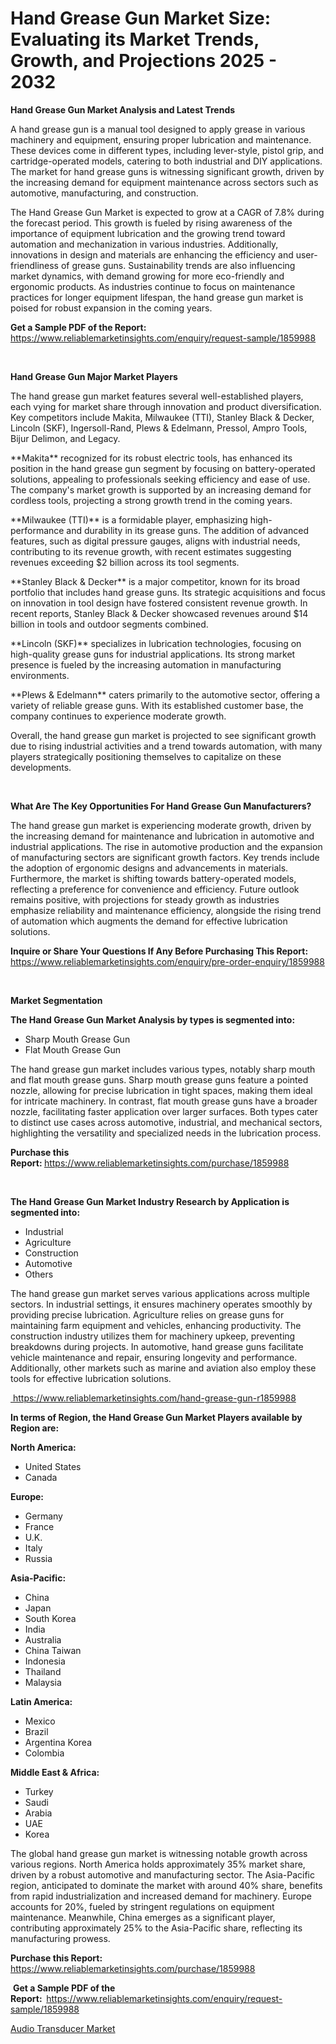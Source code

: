 <p><h1>Hand Grease Gun Market Size: Evaluating its Market Trends, Growth, and Projections 2025 - 2032</h1></p><p><strong>Hand Grease Gun Market Analysis and Latest Trends</strong></p>
<p><p>A hand grease gun is a manual tool designed to apply grease in various machinery and equipment, ensuring proper lubrication and maintenance. These devices come in different types, including lever-style, pistol grip, and cartridge-operated models, catering to both industrial and DIY applications. The market for hand grease guns is witnessing significant growth, driven by the increasing demand for equipment maintenance across sectors such as automotive, manufacturing, and construction.</p><p>The Hand Grease Gun Market is expected to grow at a CAGR of 7.8% during the forecast period. This growth is fueled by rising awareness of the importance of equipment lubrication and the growing trend toward automation and mechanization in various industries. Additionally, innovations in design and materials are enhancing the efficiency and user-friendliness of grease guns. Sustainability trends are also influencing market dynamics, with demand growing for more eco-friendly and ergonomic products. As industries continue to focus on maintenance practices for longer equipment lifespan, the hand grease gun market is poised for robust expansion in the coming years.</p></p>
<p><strong>Get a Sample PDF of the Report:&nbsp;</strong> <a href="https://www.reliablemarketinsights.com/enquiry/request-sample/1859988?utm_campaign=3507&utm_medium=2&utm_source=Github&utm_content=ia&utm_term=11042025&utm_id=hand-grease-gun">https://www.reliablemarketinsights.com/enquiry/request-sample/1859988</a></p>
<p>&nbsp;</p>
<p><strong>Hand Grease Gun Major Market Players</strong></p>
<p><p>The hand grease gun market features several well-established players, each vying for market share through innovation and product diversification. Key competitors include Makita, Milwaukee (TTI), Stanley Black & Decker, Lincoln (SKF), Ingersoll-Rand, Plews & Edelmann, Pressol, Ampro Tools, Bijur Delimon, and Legacy.</p><p>**Makita** recognized for its robust electric tools, has enhanced its position in the hand grease gun segment by focusing on battery-operated solutions, appealing to professionals seeking efficiency and ease of use. The company's market growth is supported by an increasing demand for cordless tools, projecting a strong growth trend in the coming years.</p><p>**Milwaukee (TTI)** is a formidable player, emphasizing high-performance and durability in its grease guns. The addition of advanced features, such as digital pressure gauges, aligns with industrial needs, contributing to its revenue growth, with recent estimates suggesting revenues exceeding $2 billion across its tool segments.</p><p>**Stanley Black & Decker** is a major competitor, known for its broad portfolio that includes hand grease guns. Its strategic acquisitions and focus on innovation in tool design have fostered consistent revenue growth. In recent reports, Stanley Black & Decker showcased revenues around $14 billion in tools and outdoor segments combined.</p><p>**Lincoln (SKF)** specializes in lubrication technologies, focusing on high-quality grease guns for industrial applications. Its strong market presence is fueled by the increasing automation in manufacturing environments.</p><p>**Plews & Edelmann** caters primarily to the automotive sector, offering a variety of reliable grease guns. With its established customer base, the company continues to experience moderate growth.</p><p>Overall, the hand grease gun market is projected to see significant growth due to rising industrial activities and a trend towards automation, with many players strategically positioning themselves to capitalize on these developments.</p></p>
<p>&nbsp;</p>
<p><strong>What Are The Key Opportunities For Hand Grease Gun Manufacturers?</strong></p>
<p><p>The hand grease gun market is experiencing moderate growth, driven by the increasing demand for maintenance and lubrication in automotive and industrial applications. The rise in automotive production and the expansion of manufacturing sectors are significant growth factors. Key trends include the adoption of ergonomic designs and advancements in materials. Furthermore, the market is shifting towards battery-operated models, reflecting a preference for convenience and efficiency. Future outlook remains positive, with projections for steady growth as industries emphasize reliability and maintenance efficiency, alongside the rising trend of automation which augments the demand for effective lubrication solutions.</p></p>
<p><strong>Inquire or Share Your Questions If Any Before Purchasing This Report:</strong> <a href="https://www.reliablemarketinsights.com/enquiry/pre-order-enquiry/1859988?utm_campaign=3507&utm_medium=2&utm_source=Github&utm_content=ia&utm_term=11042025&utm_id=hand-grease-gun">https://www.reliablemarketinsights.com/enquiry/pre-order-enquiry/1859988</a></p>
<p>&nbsp;</p>
<p><strong>Market Segmentation</strong></p>
<p><strong>The Hand Grease Gun Market Analysis by types is segmented into:</strong></p>
<p><ul><li>Sharp Mouth Grease Gun</li><li>Flat Mouth Grease Gun</li></ul></p>
<p><p>The hand grease gun market includes various types, notably sharp mouth and flat mouth grease guns. Sharp mouth grease guns feature a pointed nozzle, allowing for precise lubrication in tight spaces, making them ideal for intricate machinery. In contrast, flat mouth grease guns have a broader nozzle, facilitating faster application over larger surfaces. Both types cater to distinct use cases across automotive, industrial, and mechanical sectors, highlighting the versatility and specialized needs in the lubrication process.</p></p>
<p><strong>Purchase this Report:&nbsp;</strong><a href="https://www.reliablemarketinsights.com/purchase/1859988?utm_campaign=3507&utm_medium=2&utm_source=Github&utm_content=ia&utm_term=11042025&utm_id=hand-grease-gun">https://www.reliablemarketinsights.com/purchase/1859988</a></p>
<p>&nbsp;</p>
<p><strong>The Hand Grease Gun Market Industry Research by Application is segmented into:</strong></p>
<p><ul><li>Industrial</li><li>Agriculture</li><li>Construction</li><li>Automotive</li><li>Others</li></ul></p>
<p><p>The hand grease gun market serves various applications across multiple sectors. In industrial settings, it ensures machinery operates smoothly by providing precise lubrication. Agriculture relies on grease guns for maintaining farm equipment and vehicles, enhancing productivity. The construction industry utilizes them for machinery upkeep, preventing breakdowns during projects. In automotive, hand grease guns facilitate vehicle maintenance and repair, ensuring longevity and performance. Additionally, other markets such as marine and aviation also employ these tools for effective lubrication solutions.</p></p>
<p><a href="https://www.reliablemarketinsights.com/hand-grease-gun-r1859988?utm_campaign=3507&utm_medium=2&utm_source=Github&utm_content=ia&utm_term=11042025&utm_id=hand-grease-gun">&nbsp;https://www.reliablemarketinsights.com/hand-grease-gun-r1859988</a></p>
<p><strong>In terms of Region, the Hand Grease Gun Market Players available by Region are:</strong></p>
<p>
    <p> <strong> North America: </strong>
        <ul>
            <li>United States</li>
            <li>Canada</li>
        </ul>
        </p> 
    <p> <strong> Europe: </strong>
        <ul>
            <li>Germany</li>
            <li>France</li>
            <li>U.K.</li>
            <li>Italy</li>
            <li>Russia</li>
        </ul>
        </p> 
    <p> <strong> Asia-Pacific: </strong>
        <ul>
            <li>China</li>
            <li>Japan</li>
            <li>South Korea</li>
            <li>India</li>
            <li>Australia</li>
            <li>China Taiwan</li>
            <li>Indonesia</li>
            <li>Thailand</li>
            <li>Malaysia</li>
        </ul>
        </p> 
    <p> <strong> Latin America: </strong>
        <ul>
            <li>Mexico</li>
            <li>Brazil</li>
            <li>Argentina Korea</li>
            <li>Colombia</li>
        </ul>
        </p> 
    <p> <strong> Middle East & Africa: </strong>
        <ul>
            <li>Turkey</li>
            <li>Saudi</li>
            <li>Arabia</li>
            <li>UAE</li>
            <li>Korea</li>
        </ul>
    </p>
    </p>
<p><p>The global hand grease gun market is witnessing notable growth across various regions. North America holds approximately 35% market share, driven by a robust automotive and manufacturing sector. The Asia-Pacific region, anticipated to dominate the market with around 40% share, benefits from rapid industrialization and increased demand for machinery. Europe accounts for 20%, fueled by stringent regulations on equipment maintenance. Meanwhile, China emerges as a significant player, contributing approximately 25% to the Asia-Pacific share, reflecting its manufacturing prowess.</p></p>
<p><strong>Purchase this Report: </strong><a href="https://www.reliablemarketinsights.com/purchase/1859988?utm_campaign=3507&utm_medium=2&utm_source=Github&utm_content=ia&utm_term=11042025&utm_id=hand-grease-gun">https://www.reliablemarketinsights.com/purchase/1859988</a></p>
<p>&nbsp;<strong>Get a Sample PDF of the Report:&nbsp;&nbsp;</strong><a href="https://www.reliablemarketinsights.com/enquiry/request-sample/1859988?utm_campaign=3507&utm_medium=2&utm_source=Github&utm_content=ia&utm_term=11042025&utm_id=hand-grease-gun">https://www.reliablemarketinsights.com/enquiry/request-sample/1859988</a></p>
<p><strong></strong></p>
<p><p><a href="https://github.com/sharphadan/Market-Research-Report-List-1/blob/main/audio-transducer-market.md?utm_campaign=3507&utm_medium=2&utm_source=Github&utm_content=ia&utm_term=11042025&utm_id=hand-grease-gun">Audio Transducer Market</a></p></p>